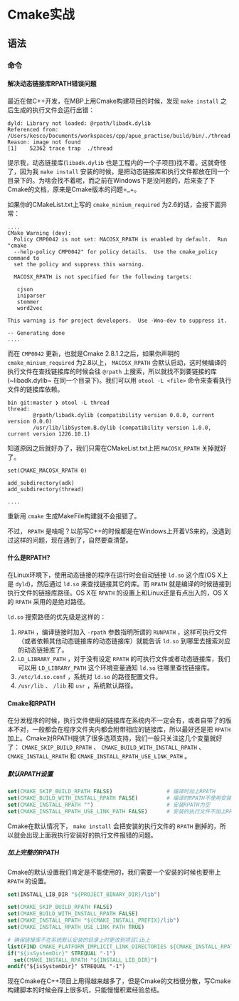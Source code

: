 # Cmake实战

## 语法

### 命令

#### 解决动态链接库RPATH错误问题

最近在做C++开发，在MBP上用Cmake构建项目的时候，发现 `make install` 之后生成的执行文件会运行出错：

```
dyld: Library not loaded: @rpath/libadk.dylib
Referenced from: /Users/kesco/Documents/workspaces/cpp/apue_practise/build/bin/./thread
Reason: image not found
[1]    52362 trace trap  ./thread
```

提示我，动态链接库(`libadk.dylib` 也是工程内的一个子项目)找不着。这就奇怪了，因为我 `make install` 安装的时候，是把动态链接库和执行文件都放在同一个目录下的。为啥会找不着呢，而之前在Windows下是没问题的，后来查了下Cmake的文档，原来是Cmake版本的问题=_+。

如果你的CMakeList.txt上写的 `cmake_minium_required` 为2.6的话，会报下面异常：

```
....
CMake Warning (dev):
  Policy CMP0042 is not set: MACOSX_RPATH is enabled by default.  Run "cmake
  --help-policy CMP0042" for policy details.  Use the cmake_policy command to
  set the policy and suppress this warning.
 
  MACOSX_RPATH is not specified for the following targets:
 
   cjson
   iniparser
   stemmer
   word2vec
 
This warning is for project developers.  Use -Wno-dev to suppress it.

-- Generating done
....
```

而在 `CMP0042` 更新，也就是Cmake 2.8.1.2之后，如果你声明的 `cmake_minium_required` 为2.8以上， `MACOSX_RPATH` 会默认启动，这时候编译的执行文件在查找链接库的时候会往 `@rpath` 上搜索，所以就找不到要链接的库(~libadk.dylib~ 在同一个目录下)。我们可以用 `otool -L <file>` 命令来查看执行文件的链接库依赖。

```
bin git:master ❯ otool -L thread
thread:
        @rpath/libadk.dylib (compatibility version 0.0.0, current version 0.0.0)
        /usr/lib/libSystem.B.dylib (compatibility version 1.0.0, current version 1226.10.1)
```

知道原因之后就好办了，我们只需在CMakeList.txt上把 `MACOSX_RPATH` 关掉就好了。

```
set(CMAKE_MACOSX_RPATH 0)

add_subdirectory(adk)
add_subdirectory(thread)

....
```

重新用 `cmake` 生成MakeFile构建就不会报错了。

不过， `RPATH` 是啥呢？以前写C++的时候都是在Windows上开着VS来的，没遇到过这样的问题，现在遇到了，自然要查清楚。

#### 什么是RPATH?

在Linux环境下，使用动态链接的程序在运行时会自动链接 `ld.so` 这个库(OS X上是 `dyld`)，然后通过 `ld.so` 来查找链接其它的库。而 `RPATH` 就是编译的时候链接到执行文件的链接库路径。OS X在 `RPATH` 的设置上和Linux还是有点出入的，OS X的 `RPATH` 采用的是绝对路径。

`ld.so` 搜索路径的优先级是这样的：
1. `RPATH` ，编译链接时加入 `-rpath` 参数指明所谓的 `RUNPATH` ，这样可执行文件（或者依赖其他动态链接库的动态链接库）就能告诉 `ld.so` 到哪里去搜索对应的动态链接库了。
2. `LD_LIBRARY_PATH` ，对于没有设定 `RPATH` 的可执行文件或者动态链接库，我们可以用 `LD_LIBRARY_PATH` 这个环境变量通知 `ld.so` 往哪里查找链接库。
3. `/etc/ld.so.conf` ，系统对 `ld.so` 的路径配置文件。
4. `/usr/lib` 、 `/lib` 和 `usr` ，系统默认路径。

#### Cmake和RPATH

在分发程序的时候，执行文件使用的链接库在系统内不一定会有，或者自带了的版本不对，一般都会在程序文件夹内都会附带相应的链接库，所以最好还是把 `RPATH` 加上。Cmake对RPATH提供了很多选项支持，我们一般只关注这几个变量就好了： `CMAKE_SKIP_BUILD_RPATH` 、 `CMAKE_BUILD_WITH_INSTALL_RPATH` 、 `CMAKE_INSTALL_RPATH` 和 `CMAKE_INSTALL_RPATH_USE_LINK_PATH` 。

##### 默认RPATH设置

```cmake
set(CMAKE_SKIP_BUILD_RPATH FALSE)                 # 编译时加上RPATH
set(CMAKE_BUILD_WITH_INSTALL_RPATH FALSE)         # 编译时RPATH不使用安装的RPATH
set(CMAKE_INSTALL_RPATH "")                       # 安装RPATH为空
set(CMAKE_INSTALL_RPATH_USE_LINK_PATH FALSE)      # 安装的执行文件不加上RPATH
```
Cmake在默认情况下， `make install` 会把安装的执行文件的 `RPATH` 删掉的，所以就会出现上面我执行安装好的执行文件报错的问题。

##### 加上完整的RPATH

Cmake的默认设置我们肯定是不能使用的，我们需要一个安装的时候也要带上 `RPATH` 的设置。

```cmake
set(INSTALL_LIB_DIR "${PROJECT_BINARY_DIR}/lib")

set(CMAKE_SKIP_BUILD_RPATH FALSE)
set(CMAKE_BUILD_WITH_INSTALL_RPATH FALSE)
set(CMAKE_INSTALL_RPATH "${CMAKE_INSTALL_PREFIX}/lib")
set(CMAKE_INSTALL_RPATH_USE_LINK_PATH TRUE)

# 确保链接库不在系统默认安装的目录上时更改到项目lib上
list(FIND CMAKE_PLATFORM_IMPLICIT_LINK_DIRECTORIES ${CMAKE_INSTALL_RPATH} isSystemDir)
if("${isSystemDir}" STREQUAL "-1")
  set(CMAKE_INSTALL_RPATH "${INSTALL_LIB_DIR}")
endif("${isSystemDir}" STREQUAL "-1")
```

现在Cmake在C++项目上用得越来越多了，但是Cmake的文档很分散，写Cmake构建脚本的时候会踩上很多坑，只能慢慢积累经验总结。
